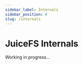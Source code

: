 ```yaml
---
sidebar_label: Internals
sidebar_position: 4
slug: /internals
---
```

# JuiceFS Internals

Working in progress...

